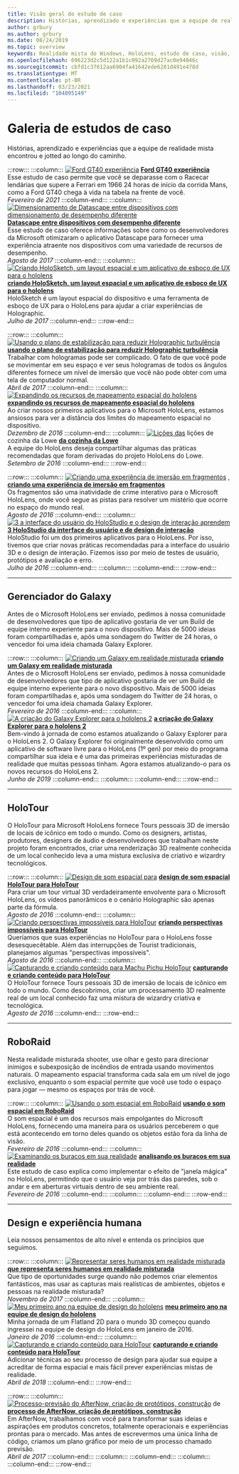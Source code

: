 ```yaml
---
title: Visão geral do estudo de caso
description: Histórias, aprendizado e experiências que a equipe de realidade mista encontrou e jotted ao longo do caminho.
author: grbury
ms.author: grbury
ms.date: 08/24/2019
ms.topic: overview
keywords: Realidade mista do Windows, HoloLens, estudo de caso, visão, cenários, estudos de caso, headset de realidade misturada, headset de realidade mista do Windows, headset da realidade virtual
ms.openlocfilehash: 696223d2c5d122a1b1c092a2769d27ac0e94046c
ms.sourcegitcommit: cbfd1c37612aa6904fa41642ede6281d491e478d
ms.translationtype: MT
ms.contentlocale: pt-BR
ms.lasthandoff: 03/23/2021
ms.locfileid: "104895149"
---
```

# <a name="case-study-gallery"></a>Galeria de estudos de caso

Histórias, aprendizado e experiências que a equipe de realidade mista encontrou e jotted ao longo do caminho.

:::row:::
    :::column:::
       [ ![ Ford GT40 experiência](../develop/unreal/images/ford-gt40-img-01.jpg)](../develop/unreal/unreal-ford-gt40.md) **[Ford GT40 experiência](../develop/unreal/unreal-ford-gt40.md)**<br>
        Esse estudo de caso permite que você se deparasse com o Racecar lendárias que supere a Ferrari em 1966 24 horas de início da corrida Mans, como a Ford GT40 chega à vida na tabela na frente de você.<br>
        *Fevereiro de 2021*
    :::column-end:::
    :::column:::
       [ ![ Dimensionamento de Datascape entre dispositivos com dimensionamento de desempenho diferente](images/cloud-steps-1-4-700px.jpg)](../out-of-scope/case-study-scaling-datascape-across-devices-with-different-performance.md) **[Datascape entre dispositivos com desempenho diferente](../out-of-scope/case-study-scaling-datascape-across-devices-with-different-performance.md)**<br>
        Esse estudo de caso oferece informações sobre como os desenvolvedores da Microsoft otimizaram o aplicativo Datascape para fornecer uma experiência atraente nos dispositivos com uma variedade de recursos de desempenho.<br>
        *Agosto de 2017*
    :::column-end:::
    :::column:::
       [ ![ Criando HoloSketch, um layout espacial e um aplicativo de esboço de UX para o hololens](images/holosketch-image-01-640px.png)](../out-of-scope/case-study-building-holosketch,-a-spatial-layout-and-ux-sketching-app-for-hololens.md) **[criando HoloSketch, um layout espacial e um aplicativo de esboço de UX para o hololens](../out-of-scope/case-study-building-holosketch,-a-spatial-layout-and-ux-sketching-app-for-hololens.md)**<br>
        HoloSketch é um layout espacial do dispositivo e uma ferramenta de esboço de UX para o HoloLens para ajudar a criar experiências de Holographic.<br>
         *Julho de 2017*
    :::column-end:::
:::row-end:::

:::row:::
    :::column:::
       [ ![ Usando o plano de estabilização para reduzir Holographic turbulência](images/holotour-stabilization-plane-500px.jpg)](../develop/platform-capabilities-and-apis/case-study-using-the-stabilization-plane-to-reduce-holographic-turbulence.md) **[usando o plano de estabilização para reduzir Holographic turbulência](../develop/platform-capabilities-and-apis/case-study-using-the-stabilization-plane-to-reduce-holographic-turbulence.md)**<br>
        Trabalhar com hologramas pode ser complicado. O fato de que você pode se movimentar em seu espaço e ver seus hologramas de todos os ângulos diferentes fornece um nível de imersão que você não pode obter com uma tela de computador normal.<br>
        *Abril de 2017*
    :::column-end:::
    :::column:::
       [ ![ Expandindo os recursos de mapeamento espacial do hololens](images/away-from-camera-position-500px.png)](../out-of-scope/case-study-expanding-the-spatial-mapping-capabilities-of-hololens.md) **[expandindo os recursos de mapeamento espacial do hololens](../out-of-scope/case-study-expanding-the-spatial-mapping-capabilities-of-hololens.md)**<br>
        Ao criar nossos primeiros aplicativos para o Microsoft HoloLens, estamos ansiosos para ver a distância dos limites do mapeamento espacial no dispositivo.<br>
        *Dezembro de 2016*
    :::column-end:::
    :::column:::
       [ ![ Lições das](images/lowes.jpg)](../out-of-scope/case-study-lessons-from-the-lowes-kitchen.md) lições de cozinha da Lowe **[da cozinha da Lowe](../out-of-scope/case-study-lessons-from-the-lowes-kitchen.md)**<br>
        A equipe do HoloLens deseja compartilhar algumas das práticas recomendadas que foram derivadas do projeto HoloLens do Lowe.<br>
        *Setembro de 2016*
    :::column-end:::
:::row-end:::

:::row:::
    :::column:::
       [ ![ Criando uma experiência de imersão em fragmentos](images/surfacereconstruction.jpg)](../out-of-scope/case-study-creating-an-immersive-experience-in-fragments.md) , **[criando uma experiência de imersão em fragmentos](../out-of-scope/case-study-creating-an-immersive-experience-in-fragments.md)**<br>
        Os fragmentos são uma inatividade de crime interativo para o Microsoft HoloLens, onde você segue as pistas para resolver um mistério que ocorre no espaço do mundo real.<br>
        *Agosto de 2016*
    :::column-end:::
    :::column:::
       [ ![ 3 a interface do usuário do HoloStudio e o design de interação aprendem](images/thought-bubble-500px.jpg)](../out-of-scope/case-study-3-holostudio-ui-and-interaction-design-learnings.md) **[3 HoloStudio da interface do usuário e de design de interação](../out-of-scope/case-study-3-holostudio-ui-and-interaction-design-learnings.md)**<br>
        HoloStudio foi um dos primeiros aplicativos para o HoloLens. Por isso, tivemos que criar novas práticas recomendadas para a interface do usuário 3D e o design de interação. Fizemos isso por meio de testes de usuário, protótipos e avaliação e erro.<br>
        *Julho de 2016*
    :::column-end:::
    :::column:::
    :::column-end:::
:::row-end:::

---

## <a name="galaxy-explorer"></a>Gerenciador do Galaxy

Antes de o Microsoft HoloLens ser enviado, pedimos à nossa comunidade de desenvolvedores que tipo de aplicativo gostaria de ver um Build de equipe interno experiente para o novo dispositivo. Mais de 5000 ideias foram compartilhadas e, após uma sondagem do Twitter de 24 horas, o vencedor foi uma ideia chamada Galaxy Explorer.

:::row:::
    :::column:::
       [ ![ Criando um Galaxy em realidade misturada](images/full-galaxy-500px.png)](../out-of-scope/case-study-creating-a-galaxy-in-mixed-reality.md) **[criando um Galaxy em realidade misturada](../out-of-scope/case-study-creating-a-galaxy-in-mixed-reality.md)**<br>
        Antes de o Microsoft HoloLens ser enviado, pedimos à nossa comunidade de desenvolvedores que tipo de aplicativo gostaria de ver um Build de equipe interno experiente para o novo dispositivo. Mais de 5000 ideias foram compartilhadas e, após uma sondagem do Twitter de 24 horas, o vencedor foi uma ideia chamada Galaxy Explorer.<br>
         *Fevereiro de 2016*
    :::column-end:::
    :::column:::
       [ ![ A criação do Galaxy Explorer para o hololens 2](../develop/unity/images/ge-update-interactions-concept-force-grab.png)](../develop/unity/galaxy-explorer-update.md) **[a criação do Galaxy Explorer para o hololens 2](../develop/unity/galaxy-explorer-update.md)**<br>
        Bem-vindo à jornada de como estamos atualizando o Galaxy Explorer para o HoloLens 2. O Galaxy Explorer foi originalmente desenvolvido como um aplicativo de software livre para o HoloLens (1º gen) por meio do programa compartilhar sua ideia e é uma das primeiras experiências misturadas de realidade que muitas pessoas tinham. Agora estamos atualizando-o para os novos recursos do HoloLens 2.<br>
        *Junho de 2019*
    :::column-end:::
    :::column:::
    :::column-end:::
:::row-end:::

---

## <a name="holotour"></a>HoloTour

O HoloTour para Microsoft HoloLens fornece Tours pessoais 3D de imersão de locais de icônico em todo o mundo. Como os designers, artistas, produtores, designers de áudio e desenvolvedores que trabalham neste projeto foram encontrados, criar uma renderização 3D realmente conhecida de um local conhecido leva a uma mistura exclusiva de criativo e wizardry tecnológicos.

:::row:::
    :::column:::
       [ ![ Design de som espacial para](../out-of-scope/images/recreated-colosseum-holotour-500px.png)](../design/case-study-spatial-sound-design-for-holotour.md) **[design de som espacial HoloTour para HoloTour](../design/case-study-spatial-sound-design-for-holotour.md)**<br>
        Para criar um tour virtual 3D verdadeiramente envolvente para o Microsoft HoloLens, os vídeos panorâmicos e o cenário Holographic são apenas parte da fórmula.<br>
         *Agosto de 2016*
    :::column-end:::
    :::column:::
       [ ![ Criando perspectivas impossíveis para HoloTour](../out-of-scope/images/rome-colosseum-overlay-500px.png)](../out-of-scope/case-study-creating-impossible-perspectives-for-holotour.md) **[criando perspectivas impossíveis para HoloTour](../out-of-scope/case-study-creating-impossible-perspectives-for-holotour.md)**<br>
        Queríamos que suas experiências no HoloTour para o HoloLens fosse desesquecêtable. Além das interrupções de Tourist tradicionais, planejamos algumas "perspectivas impossíveis".<br>
        *Agosto de 2016*
    :::column-end:::
    :::column:::
       [ ![ Capturando e criando conteúdo para Machu Pichu HoloTour](../out-of-scope/images/camera-machu-pichu-500px.png)](../out-of-scope/case-study-capturing-and-creating-content-for-holotour.md) **[capturando e criando conteúdo para HoloTour](../out-of-scope/case-study-capturing-and-creating-content-for-holotour.md)**<br>
        O HoloTour fornece Tours pessoais 3D de imersão de locais de icônico em todo o mundo. Como descobrimos, criar um processamento 3D realmente real de um local conhecido faz uma mistura de wizardry criativa e tecnológica.<br>
        *Agosto de 2016*
    :::column-end:::
:::row-end:::

---

## <a name="roboraid"></a>RoboRaid

Nesta realidade misturada shooter, use olhar e gesto para direcionar inimigos e subexposição de incêndios de entrada usando movimentos naturais. O mapeamento espacial transforma cada sala em um nível de jogo exclusivo, enquanto o som espacial permite que você use todo o espaço para jogar — mesmo os espaços por trás de você.

:::row:::
    :::column:::
       [ ![ Usando o som espacial em RoboRaid](../design/images/successful-dodge-roboraid-500px.jpg)](../design/case-study-using-spatial-sound-in-roboraid.md) **[usando o som espacial em RoboRaid](../design/case-study-using-spatial-sound-in-roboraid.md)**<br>
        O som espacial é um dos recursos mais empolgantes do Microsoft HoloLens, fornecendo uma maneira para os usuários perceberem o que está acontecendo em torno deles quando os objetos estão fora da linha de visão.<br>
         *Fevereiro de 2016*
    :::column-end:::
    :::column:::
       [ ![ Examinando os buracos em sua realidade](../develop/unity/images/roboraid-640px.png)](../out-of-scope/case-study-looking-through-holes-in-your-reality.md) **[analisando os buracos em sua realidade](../out-of-scope/case-study-looking-through-holes-in-your-reality.md)**<br>
        Este estudo de caso explica como implementar o efeito de "janela mágica" no HoloLens, permitindo que o usuário veja por trás das paredes, sob o andar e em aberturas virtuais dentro de seu ambiente real.<br>
        *Fevereiro de 2016*
    :::column-end:::
    :::column:::
    :::column-end:::
:::row-end:::

---

## <a name="design-and-human-experience"></a>Design e experiência humana

Leia nossos pensamentos de alto nível e entenda os princípios que seguimos.

:::row:::
    :::column:::
       [ ![ Representar seres humanos em realidade misturada](../develop/unity/images/bang-ai-weiwie.jpg)](../out-of-scope/case-study-representing-humans-in-mixed-reality.md) **[que representa seres humanos em realidade misturada](../out-of-scope/case-study-representing-humans-in-mixed-reality.md)**<br>
        Que tipo de oportunidades surge quando não podemos criar elementos fantásticos, mas usar as capturas mais realísticas de ambientes, objetos e pessoas na realidade misturada?<br>
         *Novembro de 2017*
    :::column-end:::
    :::column:::
       [ ![ Meu primeiro ano na equipe de design do hololens](../develop/unity/images/MotionController.jpg)](../out-of-scope/case-study-my-first-year-on-the-hololens-design-team.md) **[meu primeiro ano na equipe de design do hololens](../out-of-scope/case-study-my-first-year-on-the-hololens-design-team.md)**<br>
        Minha jornada de um Flatland 2D para o mundo 3D começou quando ingressei na equipe de design do HoloLens em janeiro de 2016.<br>
        *Janeiro de 2016*
    :::column-end:::
    :::column:::
       [ ![ Capturando e criando conteúdo para HoloTour](images/academyteam1000.png)](case-study-expanding-the-design-process-for-mixed-reality.md) **[capturando e criando conteúdo para HoloTour](case-study-expanding-the-design-process-for-mixed-reality.md)**<br>
        Adicionar técnicas ao seu processo de design para ajudar sua equipe a acreditar de forma espacial e mais fácil prever experiências mistas de realidade.<br>
        *Abril de 2018*
    :::column-end:::
:::row-end:::

:::row:::
    :::column:::
       [ ![ Processo-previsão do AfterNow, criação de protótipos, construção](../out-of-scope/images/whatisenvisioning-640px.png)](../out-of-scope/case-study-afternows-process-envisioning,-prototyping,-building.md) de **[processo de AfterNow, criação de protótipos, construção](../out-of-scope/case-study-afternows-process-envisioning,-prototyping,-building.md)**<br>
        Em AfterNow, trabalhamos com você para transformar suas ideias e aspirações em produtos concretos, totalmente operacionais e experiências prontas para o mercado. Mas antes de escrevermos uma única linha de código, criamos um plano gráfico por meio de um processo chamado previsão.<br>
        *Abril de 2017*
    :::column-end:::
    :::column:::
    :::column-end:::
    :::column:::
    :::column-end:::
:::row-end:::
